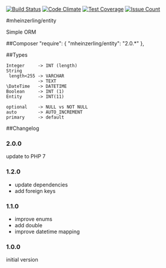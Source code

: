 [![Build Status](https://travis-ci.org/mheinzerling/php-entity.svg?branch=master)](https://travis-ci.org/mheinzerling/php-entity) [![Code Climate](https://codeclimate.com/github/mheinzerling/php-entity/badges/gpa.svg)](https://codeclimate.com/github/mheinzerling/php-entity) [![Test Coverage](https://codeclimate.com/github/mheinzerling/php-entity/badges/coverage.svg)](https://codeclimate.com/github/mheinzerling/php-entity/coverage) [![Issue Count](https://codeclimate.com/github/mheinzerling/php-entity/badges/issue_count.svg)](https://codeclimate.com/github/mheinzerling/php-entity) 

#mheinzerling/entity

Simple ORM

##Composer
    "require": {
        "mheinzerling/entity": "2.0.*"
    },
    
##Types

    Integer     -> INT (length)
    String 
     length<255 -> VARCHAR
                -> TEXT
    \DateTime   -> DATETIME
    Boolean     -> INT (1)
    Entity      -> INT(11)
    
    optional    -> NULL vs NOT NULL
    auto        -> AUTO_INCREMENT
    primary     -> default

##Changelog

### 2.0.0
update to PHP 7

### 1.2.0
- update dependencies
- add foreign keys

### 1.1.0
- improve enums
- add double
- improve datetime mapping

### 1.0.0
initial version 